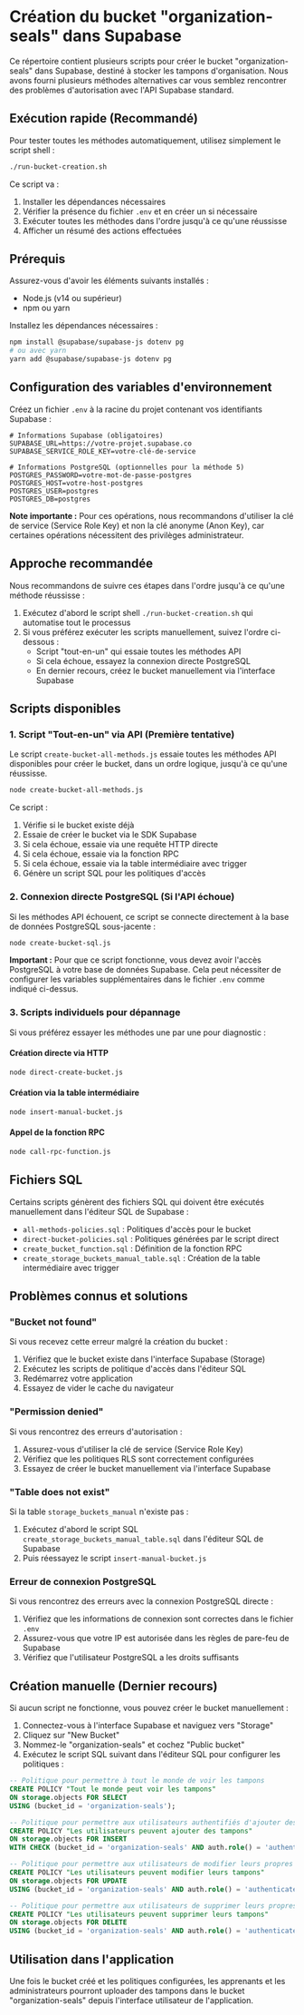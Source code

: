 # Création du bucket "organization-seals" dans Supabase

Ce répertoire contient plusieurs scripts pour créer le bucket "organization-seals" dans Supabase, destiné à stocker les tampons d'organisation. Nous avons fourni plusieurs méthodes alternatives car vous semblez rencontrer des problèmes d'autorisation avec l'API Supabase standard.

## Exécution rapide (Recommandé)

Pour tester toutes les méthodes automatiquement, utilisez simplement le script shell :

```bash
./run-bucket-creation.sh
```

Ce script va :
1. Installer les dépendances nécessaires
2. Vérifier la présence du fichier `.env` et en créer un si nécessaire
3. Exécuter toutes les méthodes dans l'ordre jusqu'à ce qu'une réussisse
4. Afficher un résumé des actions effectuées

## Prérequis

Assurez-vous d'avoir les éléments suivants installés :

- Node.js (v14 ou supérieur)
- npm ou yarn

Installez les dépendances nécessaires :

```bash
npm install @supabase/supabase-js dotenv pg
# ou avec yarn
yarn add @supabase/supabase-js dotenv pg
```

## Configuration des variables d'environnement

Créez un fichier `.env` à la racine du projet contenant vos identifiants Supabase :

```
# Informations Supabase (obligatoires)
SUPABASE_URL=https://votre-projet.supabase.co
SUPABASE_SERVICE_ROLE_KEY=votre-clé-de-service

# Informations PostgreSQL (optionnelles pour la méthode 5)
POSTGRES_PASSWORD=votre-mot-de-passe-postgres
POSTGRES_HOST=votre-host-postgres
POSTGRES_USER=postgres
POSTGRES_DB=postgres
```

**Note importante :** Pour ces opérations, nous recommandons d'utiliser la clé de service (Service Role Key) et non la clé anonyme (Anon Key), car certaines opérations nécessitent des privilèges administrateur.

## Approche recommandée

Nous recommandons de suivre ces étapes dans l'ordre jusqu'à ce qu'une méthode réussisse :

1. Exécutez d'abord le script shell `./run-bucket-creation.sh` qui automatise tout le processus
2. Si vous préférez exécuter les scripts manuellement, suivez l'ordre ci-dessous :
   - Script "tout-en-un" qui essaie toutes les méthodes API
   - Si cela échoue, essayez la connexion directe PostgreSQL
   - En dernier recours, créez le bucket manuellement via l'interface Supabase

## Scripts disponibles

### 1. Script "Tout-en-un" via API (Première tentative)

Le script `create-bucket-all-methods.js` essaie toutes les méthodes API disponibles pour créer le bucket, dans un ordre logique, jusqu'à ce qu'une réussisse.

```bash
node create-bucket-all-methods.js
```

Ce script :
1. Vérifie si le bucket existe déjà
2. Essaie de créer le bucket via le SDK Supabase
3. Si cela échoue, essaie via une requête HTTP directe
4. Si cela échoue, essaie via la fonction RPC
5. Si cela échoue, essaie via la table intermédiaire avec trigger
6. Génère un script SQL pour les politiques d'accès

### 2. Connexion directe PostgreSQL (Si l'API échoue)

Si les méthodes API échouent, ce script se connecte directement à la base de données PostgreSQL sous-jacente :

```bash
node create-bucket-sql.js
```

**Important :** Pour que ce script fonctionne, vous devez avoir l'accès PostgreSQL à votre base de données Supabase. Cela peut nécessiter de configurer les variables supplémentaires dans le fichier `.env` comme indiqué ci-dessus.

### 3. Scripts individuels pour dépannage

Si vous préférez essayer les méthodes une par une pour diagnostic :

#### Création directe via HTTP

```bash
node direct-create-bucket.js
```

#### Création via la table intermédiaire

```bash
node insert-manual-bucket.js
```

#### Appel de la fonction RPC

```bash
node call-rpc-function.js
```

## Fichiers SQL

Certains scripts génèrent des fichiers SQL qui doivent être exécutés manuellement dans l'éditeur SQL de Supabase :

- `all-methods-policies.sql` : Politiques d'accès pour le bucket
- `direct-bucket-policies.sql` : Politiques générées par le script direct
- `create_bucket_function.sql` : Définition de la fonction RPC
- `create_storage_buckets_manual_table.sql` : Création de la table intermédiaire avec trigger

## Problèmes connus et solutions

### "Bucket not found"

Si vous recevez cette erreur malgré la création du bucket :

1. Vérifiez que le bucket existe dans l'interface Supabase (Storage)
2. Exécutez les scripts de politique d'accès dans l'éditeur SQL
3. Redémarrez votre application
4. Essayez de vider le cache du navigateur

### "Permission denied"

Si vous rencontrez des erreurs d'autorisation :

1. Assurez-vous d'utiliser la clé de service (Service Role Key)
2. Vérifiez que les politiques RLS sont correctement configurées
3. Essayez de créer le bucket manuellement via l'interface Supabase

### "Table does not exist"

Si la table `storage_buckets_manual` n'existe pas :

1. Exécutez d'abord le script SQL `create_storage_buckets_manual_table.sql` dans l'éditeur SQL de Supabase
2. Puis réessayez le script `insert-manual-bucket.js`

### Erreur de connexion PostgreSQL

Si vous rencontrez des erreurs avec la connexion PostgreSQL directe :

1. Vérifiez que les informations de connexion sont correctes dans le fichier `.env`
2. Assurez-vous que votre IP est autorisée dans les règles de pare-feu de Supabase
3. Vérifiez que l'utilisateur PostgreSQL a les droits suffisants

## Création manuelle (Dernier recours)

Si aucun script ne fonctionne, vous pouvez créer le bucket manuellement :

1. Connectez-vous à l'interface Supabase et naviguez vers "Storage"
2. Cliquez sur "New Bucket"
3. Nommez-le "organization-seals" et cochez "Public bucket"
4. Exécutez le script SQL suivant dans l'éditeur SQL pour configurer les politiques :

```sql
-- Politique pour permettre à tout le monde de voir les tampons
CREATE POLICY "Tout le monde peut voir les tampons"
ON storage.objects FOR SELECT
USING (bucket_id = 'organization-seals');

-- Politique pour permettre aux utilisateurs authentifiés d'ajouter des tampons
CREATE POLICY "Les utilisateurs peuvent ajouter des tampons"
ON storage.objects FOR INSERT
WITH CHECK (bucket_id = 'organization-seals' AND auth.role() = 'authenticated');

-- Politique pour permettre aux utilisateurs de modifier leurs propres tampons
CREATE POLICY "Les utilisateurs peuvent modifier leurs tampons"
ON storage.objects FOR UPDATE
USING (bucket_id = 'organization-seals' AND auth.role() = 'authenticated');

-- Politique pour permettre aux utilisateurs de supprimer leurs propres tampons
CREATE POLICY "Les utilisateurs peuvent supprimer leurs tampons"
ON storage.objects FOR DELETE
USING (bucket_id = 'organization-seals' AND auth.role() = 'authenticated');
```

## Utilisation dans l'application

Une fois le bucket créé et les politiques configurées, les apprenants et les administrateurs pourront uploader des tampons dans le bucket "organization-seals" depuis l'interface utilisateur de l'application. 